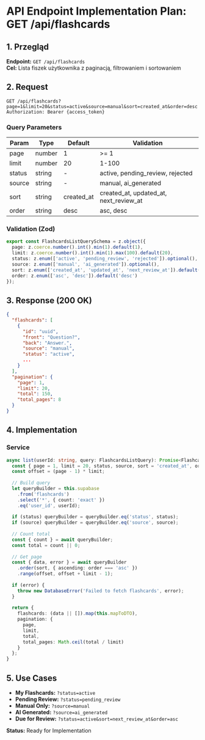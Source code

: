 # API Endpoint Implementation Plan: GET /api/flashcards

## 1. Przegląd
**Endpoint:** `GET /api/flashcards`  
**Cel:** Lista fiszek użytkownika z paginacją, filtrowaniem i sortowaniem

## 2. Request
```
GET /api/flashcards?page=1&limit=20&status=active&source=manual&sort=created_at&order=desc
Authorization: Bearer {access_token}
```

### Query Parameters
| Param | Type | Default | Validation |
|-------|------|---------|------------|
| page | number | 1 | >= 1 |
| limit | number | 20 | 1-100 |
| status | string | - | active, pending_review, rejected |
| source | string | - | manual, ai_generated |
| sort | string | created_at | created_at, updated_at, next_review_at |
| order | string | desc | asc, desc |

### Validation (Zod)
```typescript
export const FlashcardsListQuerySchema = z.object({
  page: z.coerce.number().int().min(1).default(1),
  limit: z.coerce.number().int().min(1).max(100).default(20),
  status: z.enum(['active', 'pending_review', 'rejected']).optional(),
  source: z.enum(['manual', 'ai_generated']).optional(),
  sort: z.enum(['created_at', 'updated_at', 'next_review_at']).default('created_at'),
  order: z.enum(['asc', 'desc']).default('desc')
});
```

## 3. Response (200 OK)
```json
{
  "flashcards": [
    {
      "id": "uuid",
      "front": "Question?",
      "back": "Answer.",
      "source": "manual",
      "status": "active",
      ...
    }
  ],
  "pagination": {
    "page": 1,
    "limit": 20,
    "total": 150,
    "total_pages": 8
  }
}
```

## 4. Implementation

### Service
```typescript
async list(userId: string, query: FlashcardsListQuery): Promise<FlashcardsListResponse> {
  const { page = 1, limit = 20, status, source, sort = 'created_at', order = 'desc' } = query;
  const offset = (page - 1) * limit;
  
  // Build query
  let queryBuilder = this.supabase
    .from('flashcards')
    .select('*', { count: 'exact' })
    .eq('user_id', userId);
  
  if (status) queryBuilder = queryBuilder.eq('status', status);
  if (source) queryBuilder = queryBuilder.eq('source', source);
  
  // Count total
  const { count } = await queryBuilder;
  const total = count || 0;
  
  // Get page
  const { data, error } = await queryBuilder
    .order(sort, { ascending: order === 'asc' })
    .range(offset, offset + limit - 1);
  
  if (error) {
    throw new DatabaseError('Failed to fetch flashcards', error);
  }
  
  return {
    flashcards: (data || []).map(this.mapToDTO),
    pagination: {
      page,
      limit,
      total,
      total_pages: Math.ceil(total / limit)
    }
  };
}
```

## 5. Use Cases
- **My Flashcards:** `?status=active`
- **Pending Review:** `?status=pending_review`
- **Manual Only:** `?source=manual`
- **AI Generated:** `?source=ai_generated`
- **Due for Review:** `?status=active&sort=next_review_at&order=asc`

**Status:** Ready for Implementation

